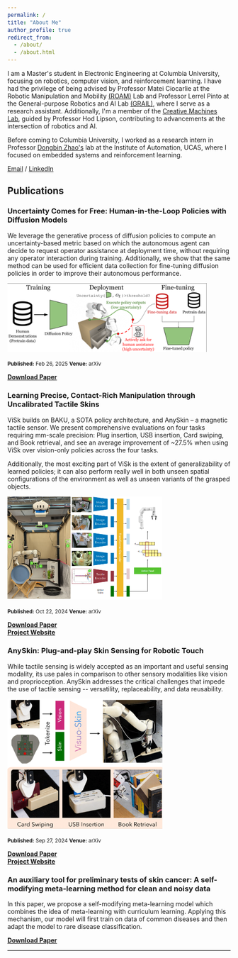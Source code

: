 ```yaml
---
permalink: /
title: "About Me"
author_profile: true
redirect_from: 
  - /about/
  - /about.html
---
```


I am a Master's student in Electronic Engineering at Columbia University, focusing on robotics, computer vision, and reinforcement learning. I have had the privilege of being advised by Professor Matei Ciocarlie at the Robotic Manipulation and Mobility [(ROAM)](https://roam.me.columbia.edu/) Lab and Professor Lerrel Pinto at the General-purpose Robotics and AI Lab [(GRAIL)](https://www.lerrelpinto.com/), where I serve as a research assistant. Additionally, I'm a member of the [Creative Machines Lab](https://www.creativemachineslab.com/), guided by Professor Hod Lipson, contributing to advancements at the intersection of robotics and AI.

Before coming to Columbia University, I worked as a research intern in Professor [Dongbin Zhao's](https://people.ucas.ac.cn/~zhaodongbin?language=en) lab at the Institute of Automation, UCAS, where I focused on embedded systems and reinforcement learning.


[Email](yc4317@columbia.edu) / [LinkedIn](https://www.linkedin.com/in/yifengcao/)




## Publications

### Uncertainty Comes for Free: Human-in-the-Loop Policies with Diffusion Models

We leverage the generative process of diffusion policies to compute an uncertainty-based metric based on which the autonomous agent can decide to request operator assistance at deployment time, without requiring any operator interaction during training. Additionally, we show that the same method can be used for efficient data collection for fine-tuning diffusion policies in order to improve their autonomous performance.

<img src="images/hitl-teasor-v2.png" alt="HiTL Demo" width="450">

<small>**Published:** Feb 26, 2025 </small> 
<small>**Venue:** arXiv </small> 

**[Download Paper](https://arxiv.org/abs/2503.01876)**  
<!-- **[Project Website](https://visuoskin.github.io/)** -->

### Learning Precise, Contact-Rich Manipulation through Uncalibrated Tactile Skins

ViSk builds on BAKU, a SOTA policy architecture, and AnySkin – a magnetic tactile sensor. We present comprehensive evaluations on four tasks requiring mm-scale precision: Plug insertion, USB insertion, Card swiping, and Book retrieval, and see an average improvement of ~27.5% when using ViSk over vision-only policies across the four tasks. 

Additionally, the most exciting part of ViSk is the extent of generalizability of learned policies; it can also perform really well in both unseen spatial configurations of the environment as well as unseen variants of the grasped objects.

<img src="images/visk_git.jpg" alt="Visk Demo" width="350">

<small>**Published:** Oct 22, 2024 </small> 
<small>**Venue:** arXiv </small> 

**[Download Paper](https://arxiv.org/pdf/2410.17246)**  
**[Project Website](https://visuoskin.github.io/)**

### AnySkin: Plug-and-play Skin Sensing for Robotic Touch

While tactile sensing is widely accepted as an important and useful sensing modality, its use pales in comparison to other sensory modalities like vision and proprioception. AnySkin addresses the critical challenges that impede the use of tactile sensing -- versatility, replaceability, and data reusability.

<img src="images/anyskin_git.jpg" alt="AnySkin Demo" width="350">

<small>**Published:** Sep 27, 2024 </small> 
<small>**Venue:** arXiv </small> 

**[Download Paper](https://arxiv.org/pdf/2409.08276)**  
**[Project Website](https://anon-visk.github.io/)**


### An auxiliary tool for preliminary tests of skin cancer: A self-modifying meta-learning method for clean and noisy data

In this paper, we propose a self-modifying meta-learning model which combines the idea of meta-learning with curriculum learning. Applying this mechanism, our model will first train on data of common diseases and then adapt the model to rare disease classification.

**[Download Paper](https://ieeexplore.ieee.org/abstract/document/9696123)**  

---
